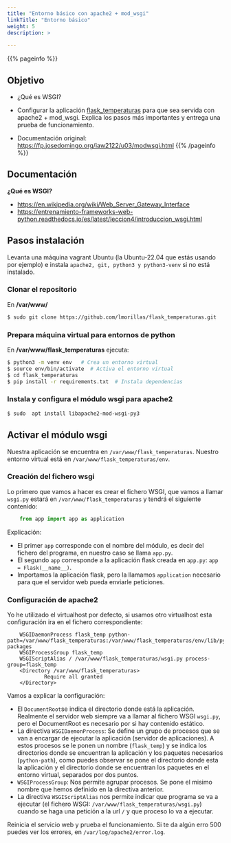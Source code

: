 ```yaml
---
title: "Entorno básico con apache2 + mod_wsgi"
linkTitle: "Entorno básico"
weight: 5
description: >
  
---
```


{{% pageinfo %}}
## Objetivo
* ¿Qué es WSGI?
* Configurar la aplicación [flask_temperaturas](https://github.com/lmorillas/flask_temperaturas) para que sea servida con apache2 + mod_wsgi. Explica los pasos más importantes y entrega una prueba de funcionamiento.

* Documentación original: https://fp.josedomingo.org/iaw2122/u03/modwsgi.html
{{% /pageinfo %}}

## Documentación
**¿Qué es WSGI?**
* https://en.wikipedia.org/wiki/Web_Server_Gateway_Interface
* https://entrenamiento-frameworks-web-python.readthedocs.io/es/latest/leccion4/introduccion_wsgi.html

## Pasos instalación
Levanta una máquina vagrant Ubuntu (la Ubuntu-22.04 que estás usando por ejemplo) e instala `apache2, git, python3 y python3-venv` si no está instalado.

### Clonar el repositorio
En **/var/www/** 
```bash
$ sudo git clone https://github.com/lmorillas/flask_temperaturas.git
```

### Prepara máquina virtual para entornos de python
En **/var/www/flask_temperaturas** ejecuta:
```bash
$ python3 -m venv env   # Crea un entorno virtual
$ source env/bin/activate  # Activa el entorno virtual
$ cd flask_temperaturas
$ pip install -r requirements.txt  # Instala dependencias
```

### Instala y configura el módulo wsgi para apache2
```bash
$ sudo  apt install libapache2-mod-wsgi-py3
```

## Activar el módulo wsgi
Nuestra aplicación se encuentra en `/var/www/flask_temperaturas`.
Nuestro entorno virtual está en `/var/www/flask_temperaturas/env`.

### Creación del fichero wsgi

Lo primero que vamos a hacer es crear el fichero WSGI, que vamos a llamar `wsgi.py` estará en `/var/www/flask_temperaturas` y tendrá el siguiente contenido:
```python
    from app import app as application
```
Explicación:

* El primer `app` corresponde con el nombre del módulo, es decir del fichero del programa, en nuestro caso se llama `app.py`.
* El segundo `app` corresponde a la aplicación flask creada en `app.py`:  `app = Flask(__name__)`.
* Importamos la aplicación flask, pero la llamamos `application` necesario para que el servidor web pueda enviarle peticiones.

### Configuración de apache2

Yo he utilizado el virtualhost por defecto, si usamos otro virtualhost esta configuración ira en el fichero correspondiente:
```apache2
    WSGIDaemonProcess flask_temp python-path=/var/www/flask_temperaturas:/var/www/flask_temperaturas/env/lib/python3.10/site-packages
    WSGIProcessGroup flask_temp
    WSGIScriptAlias / /var/www/flask_temperaturas/wsgi.py process-group=flask_temp
    <Directory /var/www/flask_temperaturas>
            Require all granted
    </Directory>
```
Vamos a explicar la configuración:

* El `DocumentRoot`se indica el directorio donde está la aplicación. Realmente el servidor web siempre va a llamar al fichero WSGI `wsgi.py`, pero el DocumentRoot es necesario por si hay contenido estático.
* La directiva `WSGIDaemonProcess`: Se define un grupo de procesos que se van a encargar de ejecutar la aplicación (servidor de aplicaciones). A estos procesos se le ponen un nombre (`flask_temp`) y se indica los directorios donde se encuentran la aplicación y los paquetes necesarios (`python-path`), como puedes observar se pone el directorio donde esta la aplicación y el directorio donde se encuentran los paquetes en el entorno virtual, separados por dos puntos.
* `WSGIProcessGroup`: Nos permite agrupar procesos. Se pone el misimo nombre que hemos definido en la directiva anterior.
* La directiva `WSGIScriptAlias` nos permite indicar que programa se va a ejecutar (el fichero WSGI: `/var/www/flask_temperaturas/wsgi.py`) cuando se haga una petición a la url `/` y que proceso lo va a ejecutar.

Reinicia el servicio web y prueba el funcionamiento. Si te da algún erro 500 puedes ver los errores, en `/var/log/apache2/error.log`.


